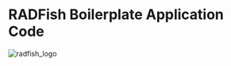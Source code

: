 # RADFish Boilerplate Application Code

![radfish_logo](https://github.com/brockinit/uber_motivation/assets/11274285/d0a5a538-bac4-4a5e-bbba-4ea39c58ccbd)
